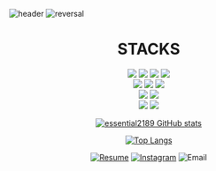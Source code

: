 ![header](https://capsule-render.vercel.app/api?type=transparent&color=auto&height=200&section=header&text=Hi,%20this%20is%20%20왕승재&fontSize=90&theme=dark&animation=twinkling)
![reversal](https://capsule-render.vercel.app/api?type=rect&text=essential2189&fontAlign=30&fontSize=30&desc=Web%20Developer&descAlign=67&descAlignY=50&theme=dark)

<div align=center>
  <h1>STACKS</h1>
</div>
<div align=center> 
  <img src="https://img.shields.io/badge/python-3776AB?style=for-the-badge&logo=python&logoColor=white">
  <img src="https://img.shields.io/badge/javaccript-F7DF1E?style=for-the-badge&logo=javascript&logoColor=black">
  <img src="https://img.shields.io/badge/typescript-3178C6?style=for-the-badge&logo=typescript&logoColor=white">
  <img src="https://img.shields.io/badge/react-61DAFB?style=for-the-badge&logo=react&logoColor=black">
  <br>
  <img src="https://img.shields.io/badge/mysql-4479A1?style=for-the-badge&logo=mysql&logoColor=white">
  <img src="https://img.shields.io/badge/node.js-339933?style=for-the-badge&logo=Node.js&logoColor=white">
  <img src="https://img.shields.io/badge/express-000000?style=for-the-badge&logo=express&logoColor=white">
  <br>
  <img src="https://img.shields.io/badge/webpack-8DD6F9?style=for-the-badge&logo=webpack&logoColor=black">
  <img src="https://img.shields.io/badge/eslint-4B32C3?style=for-the-badge&logo=eslint&logoColor=white">
  <br>
  <img src="https://img.shields.io/badge/github-181717?style=for-the-badge&logo=github&logoColor=white">
  <img src="https://img.shields.io/badge/git-F05032?style=for-the-badge&logo=git&logoColor=white">

[![essential2189 GitHub stats](https://github-readme-stats-delta-flax-98.vercel.app/api?username=essential2189&show_icons=true&theme=dark)](https://github.com/essential2189/github-readme-stats)

[![Top Langs](https://github-readme-stats-delta-flax-98.vercel.app/api/top-langs/?username=essential2189&layout=compact&hide=c,cpp,assembly)](https://github.com/essential2189/github-readme-stats)

[![Resume](https://img.shields.io/badge/Resume-000000?style=?style=flat-square&logo=notion&logoColor=white)](https://essential-2189.notion.site/Resume-c2048d7677cd4d00ac31975ecfe453e3)
[![Instagram](https://img.shields.io/badge/essential2189-E4405F?style=f?style=flat-square&logo=instagram&logoColor=white)](https://www.instagram.com/essential.lll8/)
![Email](https://img.shields.io/badge/essential2189@gmail.com-EA4335?style=?style=flat-square&logo=gmail&logoColor=white)

</div>
